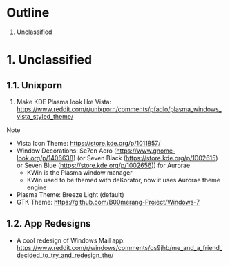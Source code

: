 # Outline
1. Unclassified
# 1. Unclassified
## 1.1. Unixporn
1. Make KDE Plasma look like Vista: https://www.reddit.com/r/unixporn/comments/pfadlo/plasma_windows_vista_styled_theme/

> [!NOTE]
> - Vista Icon Theme: https://store.kde.org/p/1011857/
> - Window Decorations: Se7en Aero (https://www.gnome-look.org/p/1406638) (or Seven Black (https://store.kde.org/p/1002615) or Seven Blue (https://store.kde.org/p/1002656)) for Aurorae
> 	- KWin is the Plasma window manager
> 	- KWin used to be themed with deKorator, now it uses Aurorae theme engine
> - Plasma Theme: Breeze Light (default)
> - GTK Theme: https://github.com/B00merang-Project/Windows-7

## 1.2. App Redesigns
- A cool redesign of Windows Mail app: https://www.reddit.com/r/windows/comments/os9jhb/me_and_a_friend_decided_to_try_and_redesign_the/